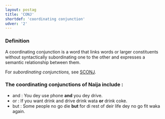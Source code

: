 ```yaml
---
layout: postag
title: 'CONJ'
shortdef: 'coordinating conjunction'
udver: '2'
---
```


### Definition

A coordinating conjunction is a word that links words or larger constituents without syntactically subordinating one to the other and
expresses a semantic relationship between them.

For _subordinating conjunctions,_ see [SCONJ]().

### The coordinating conjunctions of Naija include :

- and : You dey use phone <b>and</b> you dey drive.
- or : If you want drink and drive drink wata <b>or</b> drink coke.
- but : Some people no go die <b>but</b> for di rest of deir life dey no go fit waka  again.
